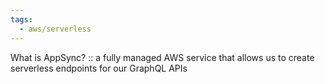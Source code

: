 ```yaml
---
tags:
  - aws/serverless
---
```

What is AppSync? :: a fully managed AWS service that allows us to create serverless endpoints for our GraphQL APIs